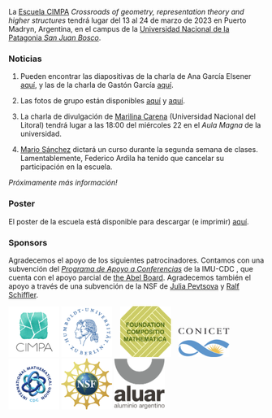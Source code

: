 La [Escuela CIMPA](https://www.cimpa.info/en/node/9) _Crossroads of geometry, representation theory and higher structures_ tendrá lugar del 13 al 24 de marzo de 2023 en Puerto Madryn, Argentina, en el campus de la [Universidad Nacional de la Patagonia _San Juan Bosco_](http://www.unp.edu.ar). 


### Noticias

1. Pueden encontrar las diapositivas de la charla de Ana García Elsener [aquí](diapositivas-cimpa-age.pdf), y las de la charla de Gastón García [aquí](diapositivas-cimpa-gg.pdf).

1. Las fotos de grupo están disponibles [aquí](images/group-photo-2.JPG) y [aquí](images/group-photo-1.JPG).


1. La charla de divulgación de [Marilina Carena](https://sites.google.com/view/marilina-carena)
(Universidad Nacional del Litoral) tendrá lugar a las 18:00 del miércoles 22 en el _Aula Magna_ de la universidad. 

1. [Mario Sánchez](https://sites.google.com/view/sanchezmario) dictará un curso durante la segunda semana de clases. Lamentablemente, Federico Ardila ha tenido que cancelar su participación en la escuela.

_Próximamente más información!_

### Poster

El poster de la escuela está disponible para descargar (e imprimir) [aquí](CIMPA23poster.pdf).

### Sponsors

Agradecemos el apoyo de los siguientes patrocinadores. Contamos con una subvención del [_Programa de Apoyo a Conferencias_](https://www.mathunion.org/cdc/grants/conference-support-program) de la IMU-CDC , que cuenta con el apoyo parcial de [the Abel Board](https://abelprize.no/node/154). Agradecemos también el apoyo a través de una subvención de la NSF de [Julia Pevtsova](https://sites.math.washington.edu/~julia/) y [Ralf Schiffler](https://schiffler.math.uconn.edu/).



[<img src="images/CIMPA-logo.png" width="100" height="100">](https://www.cimpa.info)
[<img src="images/HU-logo.png" width="100" height="100">](https://www.hu-berlin.de/en)&nbsp;&nbsp;&nbsp;
[<img src="images/compositiologo.png" width="100" height="100">](https://compositio.nl/#foundation)&nbsp;&nbsp;&nbsp;
[<img src="images/conicet.png" width="100" height="57">](https://www.conicet.gov.ar/conicet-descripcion/) 
[<img src="images/IMU-CDC.png" width="100" height="100">](https://www.mathunion.org/cdc)
[<img src="images/NSF.svg" width="100" height="100">](https://www.nsf.gov/)
[<img src="images/logo-aluar.svg" width="100" height="100">](https://www.aluar.com.ar/)

